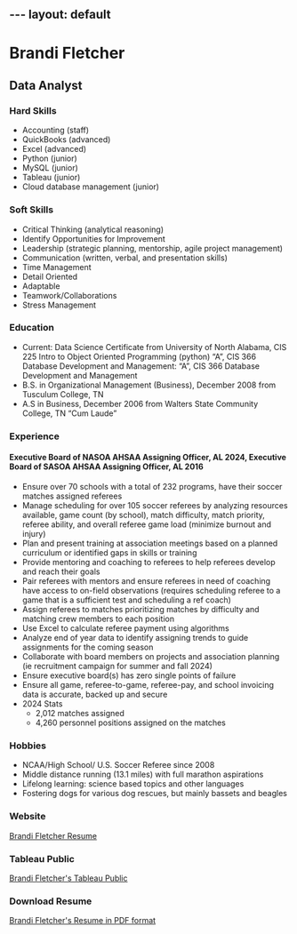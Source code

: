 --- layout: default 
---
# Brandi Fletcher  
## Data Analyst  

### Hard Skills
* Accounting (staff)  
* QuickBooks (advanced)  
* Excel (advanced)  
* Python (junior)  
* MySQL (junior)  
* Tableau (junior)  
* Cloud database management (junior)  

### Soft Skills
* Critical Thinking (analytical reasoning)  
* Identify Opportunities for Improvement  
* Leadership (strategic planning, mentorship, agile project management)  
* Communication (written, verbal, and presentation skills)  
* Time Management  
* Detail Oriented  
* Adaptable  
* Teamwork/Collaborations  
* Stress Management  
### Education  
* Current: Data Science Certificate from University of North Alabama, CIS 225 Intro to Object Oriented Programming (python) “A”, CIS 366 Database Development and Management: “A”, CIS 366 Database Development and Management  
* B.S. in Organizational Management (Business), December 2008 from Tusculum College, TN  
* A.S in Business, December 2006 from Walters State Community College, TN “Cum Laude”  
### Experience
#### Executive Board of NASOA AHSAA Assigning Officer, AL 2024, Executive Board of SASOA AHSAA Assigning Officer, AL 2016
* Ensure over 70 schools with a total of 232 programs, have their soccer matches assigned referees  
* Manage scheduling for over 105 soccer referees by analyzing resources available, game count (by school), match difficulty, match priority, referee ability, and overall referee game load (minimize burnout and injury)  
* Plan and present training at association meetings based on a planned curriculum or identified gaps in skills or training  
* Provide mentoring and coaching to referees to help referees develop and reach their goals  
* Pair referees with mentors and ensure referees in need of coaching have access to on-field observations (requires scheduling referee to a game that is a sufficient test and scheduling a ref coach)  
* Assign referees to matches prioritizing matches by difficulty and matching crew members to each position  
* Use Excel to calculate referee payment using algorithms  
* Analyze end of year data to identify assigning trends to guide assignments for the coming season  
* Collaborate with board members on projects and association planning (ie recruitment campaign for summer and fall 2024)  
* Ensure executive board(s) has zero single points of failure  
* Ensure all game, referee-to-game, referee-pay, and school invoicing data is accurate, backed up and secure  
* 2024 Stats  
    * 2,012 matches assigned  
    * 4,260 personnel positions assigned on the matches  
### Hobbies
* NCAA/High School/ U.S. Soccer Referee since 2008
* Middle distance running (13.1 miles) with full marathon aspirations
* Lifelong learning: science based topics and other languages
* Fostering dogs for various dog rescues, but mainly bassets and beagles
### Website
[Brandi Fletcher Resume](https://bfletcher4921.wixsite.com/resume)  
### Tableau Public  
[Brandi Fletcher's Tableau Public](https://public.tableau.com/app/profile/brandi.fletcher2279/vizzes)
### Download Resume
[Brandi Fletcher's Resume in PDF format](https://github.com/bfletcher4921/Resume/blob/3845525eedf0987f6fb69b3a548e3d850c8c3920/bfletcher%202024%20cv.pdf)

